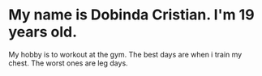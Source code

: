 # My name is Dobinda Cristian. I'm 19 years old.
My hobby is to workout at the gym. The best days are when i train my chest. The worst ones are leg days.
